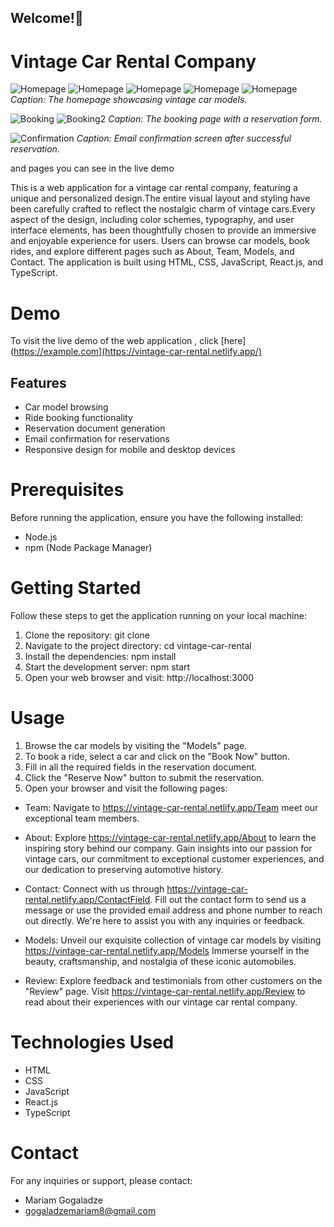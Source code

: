 ## Welcome!👋

# Vintage Car Rental Company


![Homepage](./src/images/screenshot.png)
![Homepage](./src/images/screenshot3.png)
![Homepage](./src/images/screenshot4.png)
![Homepage](./src/images/screenshot5.png)
![Homepage](./src/images/screenshot7.png)
*Caption: The homepage showcasing vintage car models.*

![Booking](./src/images/screenshot2.png)
![Booking2](./src/images/reservation.png)
*Caption: The booking page with a reservation form.*


![Confirmation](./src/images/confirmation.png)
*Caption: Email confirmation screen after successful reservation.*

and pages you can see in the live demo


This is a web application for a vintage car rental company, featuring a unique and personalized design.The entire visual layout and styling have been carefully crafted to reflect the nostalgic charm of vintage cars.Every aspect of the design, including color schemes, typography, and user interface elements, has been thoughtfully chosen to provide an immersive and enjoyable experience for users. Users can browse car models, book rides, and explore different pages such as About, Team, Models, and Contact. The application is built using HTML, CSS, JavaScript, React.js, and TypeScript.

# Demo

  To visit the live demo of the web application , click [here](https://example.com](https://vintage-car-rental.netlify.app/)



## Features

- Car model browsing
- Ride booking functionality
- Reservation document generation
- Email confirmation for reservations
- Responsive design for mobile and desktop devices


# Prerequisites

Before running the application, ensure you have the following installed:


- Node.js
- npm (Node Package Manager)


# Getting Started

Follow these steps to get the application running on your local machine:

1. Clone the repository: git clone <repository-url>
2. Navigate to the project directory: cd vintage-car-rental
3. Install the dependencies: npm install
4. Start the development server: npm start
5. Open your web browser and visit: http://localhost:3000

# Usage

1. Browse the car models by visiting the "Models" page.
2. To book a ride, select a car and click on the "Book Now"  button.
3. Fill in all the required fields in the reservation document.
4. Click the "Reserve Now" button to submit the reservation.
5. Open your browser and visit the following pages:

- Team: Navigate to https://vintage-car-rental.netlify.app/Team meet our exceptional team members.

- About: Explore https://vintage-car-rental.netlify.app/About to learn the inspiring story behind our company. Gain insights into our passion for vintage cars, our commitment to exceptional customer experiences, and our dedication to preserving automotive history.

- Contact: Connect with us through https://vintage-car-rental.netlify.app/ContactField. Fill out the contact form to send us a message or use the provided email address and phone number to reach out directly. We're here to assist you with any inquiries or feedback.

- Models: Unveil our exquisite collection of vintage car models by visiting https://vintage-car-rental.netlify.app/Models Immerse yourself in the beauty, craftsmanship, and nostalgia of these iconic automobiles.

- Review: Explore feedback and testimonials from other customers on the "Review" page. Visit  https://vintage-car-rental.netlify.app/Review to read about their experiences with our vintage car rental company.

# Technologies Used

- HTML
- CSS
- JavaScript
- React.js
- TypeScript


# Contact

For any inquiries or support, please contact: 

- Mariam Gogaladze 
- gogaladzemariam8@gmail.com
